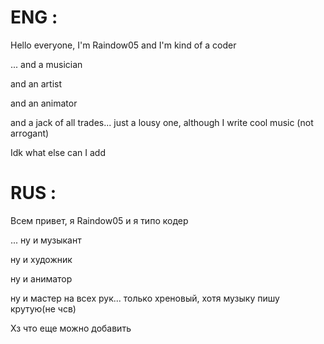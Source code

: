 # ENG :

Hello everyone, I'm Raindow05
and I'm kind of a coder

... and a musician

and an artist

and an animator

and a jack of all trades... just a lousy one, although I write cool music (not arrogant)

Idk what else can I add

# RUS : 

Всем привет, я Raindow05
и я типо кодер

... ну и музыкант

ну и художник

ну и аниматор

ну и мастер на всех рук... только хреновый, хотя музыку пишу крутую(не чсв)

Хз что еще можно добавить
